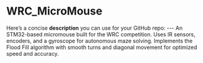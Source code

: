 # WRC_MicroMouse
Here’s a concise **description** you can use for your GitHub repo:  ---  An STM32-based micromouse built for the WRC competition. Uses IR sensors, encoders, and a gyroscope for autonomous maze solving. Implements the Flood Fill algorithm with smooth turns and diagonal movement for optimized speed and accuracy.  
